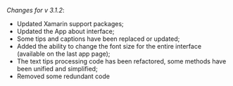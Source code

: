 _Changes for v 3.1.2_:
- Updated Xamarin support packages;
- Updated the App about interface;
- Some tips and captions have been replaced or updated;
- Added the ability to change the font size for the entire interface (available on the last app page);
- The text tips processing code has been refactored, some methods have been unified and simplified;
- Removed some redundant code

